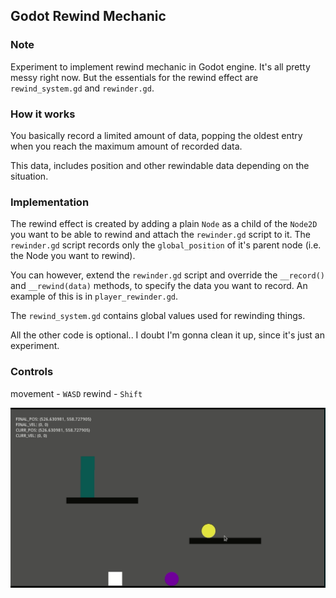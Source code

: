 ## Godot Rewind Mechanic


### Note
Experiment to implement rewind mechanic in Godot engine.
It's all pretty messy right now. But the essentials for
the rewind effect are `rewind_system.gd` and `rewinder.gd`.


### How it works

You basically record a limited amount of data, popping the oldest entry
when you reach the maximum amount of recorded data.


This data, includes position and other rewindable data depending on the situation.


### Implementation
            
The rewind effect is created by adding a plain `Node` as a child of the `Node2D` you want to be able to rewind and attach the `rewinder.gd` script to it. The `rewinder.gd` script records only the `global_position` of it's parent node (i.e. the Node you want to rewind).

You can however, extend the `rewinder.gd` script and override the `__record()` and `__rewind(data)` methods, to specify the data you want to record. An example of this is in `player_rewinder.gd`.


The `rewind_system.gd` contains global values used for rewinding things.


All the other code is optional.. I doubt I'm gonna clean it up, since it's just an experiment.


### Controls

movement - `WASD`
rewind - `Shift`



![alt text](./demo.gif "Demo gif")